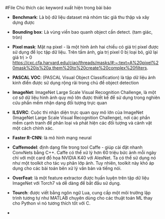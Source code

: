 

#File Chú thích các keyword xuất hiện trong bài báo

+ __Benchmark__: Là bộ dữ liệu dataset mà nhóm tác giả thu thập và xây dựng được

+ __Bounding box__: Là vùng viền bao quanh object cần detect. (tam giác, tròn) 

+ __Pixel mask__: Mặt nạ pixel -  là một hình ảnh hai chiều có giá trị pixel được sử dụng để lọc tập dữ liệu. Trên tấm ảnh, gía trị pixel 0 bị loại bỏ, giữ lại giá trị > 0
  https://cxc.cfa.harvard.edu/ciao/threads/masks/#:~:text=A%20pixel%20mask%20is%20a,them%20to%20create%20complex%20filters. <br>
  

+ __PASCAL VOC__: (PASCAL Visual Object Classification) là tập dữ liệu ảnh kinh điển được sử dụng rộng rãi trong chủ đề object detection

+ __ImageNet__: ImageNet Large Scale Visual Recognition Challenge, là một cơ sở dữ liệu hình ảnh quy mô lớn được thiết kế để sử dụng trong nghiên cứu phần mềm nhận dạng đối tượng trực quan
+ __ILSVRC__:  Cuộc thi nhận diện trực quan quy mô lớn của ImageNet (ImageNet Large Scale Visual Recognition Challenge), nơi các phần mềm cạnh tranh để phân loại và phát hiện các đối tượng và cảnh vật một cách chính xác.

+ __Faster R-CNN__: là mô hình mạng neural

+ __Caffemodel__: định dạng file trong tool Caffe - giúp cài đặt nhanh ConvNets bằng C++. Caffe có thể xử lý hơn 60 triệu bức ảnh mỗi ngày chỉ với một card đồ họa NVIDIA K40 với AlexNet. Ta có thể sử dụng nó như một toolkit cho tác vụ phân lớp ảnh. Tuy nhiên, toolkit này khó áp dụng cho các bài toán bên xử lý văn bản và tiếng nói.

+ __OverFeat__: là một feature extractor được huấn luyện trên tập dữ liệu ImageNet với Torch7 và dễ dàng để bắt đầu sử dụng.

+ __Tourch__: được viết bằng ngôn ngữ Lua, cung cấp một môi trường lập trình tương tự như MATLAB chuyên dùng cho các thuật toán ML thay cho Python vì nó tương thích tốt với C.

+